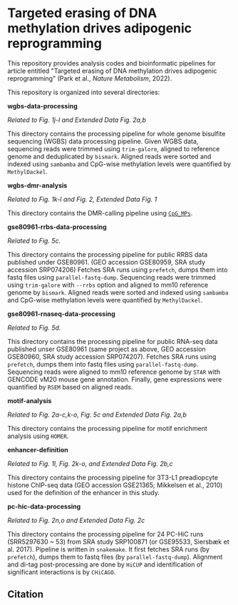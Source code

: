 # Targeted erasing of DNA methylation drives adipogenic reprogramming

This repository provides analysis codes and bioinformatic pipelines for article entitled "Targeted erasing of DNA methylation drives adipogenic reprogramming" (Park et al., *Nature Metabolism*, 2022).

This repository is organized into several directories:

**wgbs-data-processing**

*Related to Fig. 1j-l and Extended Data Fig. 2a,b*

This directory contains the processing pipeline for whole genome bisulfite sequencing (WGBS) data processing pipeline. Given WGBS data, sequencing reads were trimmed using `trim-galore`, aligned to reference genome and deduplicated by `bismark`. Aligned reads were sorted and indexed using `sambamba` and CpG-wise methylation levels were quantified by `MethylDackel`.

**wgbs-dmr-analysis**

*Related to Fig. 1k-l and Fig. 2, Extended Data Fig. 1*

This directory contains the DMR-calling pipeline using [`CpG_MPs`](https://github.com/Kinspact/CpG_MPs).

**gse80961-rrbs-data-processing**

*Related to Fig. 5c.*

This directory contains the processing pipeline for public RRBS data published under GSE80961. (GEO accession GSE80959, SRA study accession SRP074206)
Fetches SRA runs using `prefetch`, dumps them into fastq files using `parallel-fastq-dump`.
Sequencing reads were trimmed using `trim-galore` with `--rrbs` option and aligned to mm10 reference genome by `bismark`.
Aligned reads were sorted and indexed using `sambamba` and CpG-wise methylation levels were quantified by `MethylDackel`.

**gse80961-rnaseq-data-processing**

*Related to Fig. 5d.*

This directory contains the processing pipeline for public RNA-seq data published unser GSE80961 (same project as above, GEO accession GSE80960, SRA study accession SRP074207).
Fetches SRA runs using `prefetch`, dumps them into fastq files using `parallel-fastq-dump`.
Sequencing reads were aligned to mm10 reference genome by `STAR` with GENCODE vM20 mouse gene annotation.
Finally, gene expressions were quantified by `RSEM` based on aligned reads.

**motif-analysis**

*Related to Fig. 2a-c,k-o, Fig. 5c and Extended Data Fig. 2a,b*

This directory contains the processing pipeline for motif enrichment analysis using `HOMER`.

**enhancer-definition**

*Related to Fig. 1l, Fig. 2k-o, and Extended Data Fig. 2b,c*

This directory contains the processing pipeline for 3T3-L1 preadiopcyte histone ChIP-seq data (GEO accession GSE21365; Mikkelsen et al., 2010) used for the definition of the enhancer in this study.

**pc-hic-data-processing**

*Related to Fig. 2n,o and Extended Data Fig. 2c*

This directory contains the processing pipeline for 24 PC-HiC runs (SRR5297630 ~ 53) from SRA study SRP100871 (or GSE95533, Siersbæk et al. 2017). Pipeline is written in `snakemake`.
It first fetches SRA runs (by `prefetch`), dumps them to fastq files (by `parallel-fastq-dump`).
Alignment and di-tag post-processing are done by `HiCUP` and identification of significant interactions is by `CHiCAGO`.

## Citation


